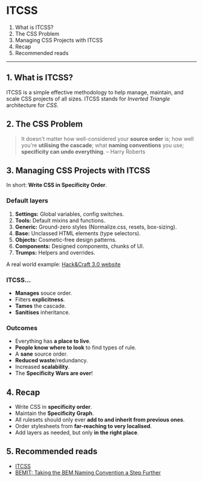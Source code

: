 # ITCSS

1. What is ITCSS?
2. The CSS Problem
3. Managing CSS Projects with ITCSS
4. Recap
5. Recommended reads

---

## 1. What is ITCSS?

ITCSS is a simple effective methodology to help manage, maintain, and scale CSS projects of all sizes. ITCSS stands for _Inverted Triangle_ architecture for _CSS_.

## 2. The CSS Problem

> It doesn't matter how well-considered your **source order** is; how well you're **utilising the cascade**; what **naming conventions** you use; **specificity can undo everything**.
> – Harry Roberts

## 3. Managing CSS Projects with ITCSS

In short: **Write CSS in Specificity Order**.

### Default layers

1. **Settings:** Global variables, config switches.
2. **Tools:** Default mixins and functions.
3. **Generic:** Ground-zero styles (Normalize.css, resets, box-sizing).
4. **Base:** Unclassed HTML elements (type selectors).
5. **Objects:** Cosmetic-free design patterns.
6. **Components:** Designed components, chunks of UI.
7. **Trumps:** Helpers and overrides.

A real world example: [Hack&Craft 3.0 website](https://github.com/HackandCraft/hnc3.0/blob/development/assets/css/main.scss)

### ITCSS…

- **Manages** souce order.
- Filters **explicitness**.
- **Tames** the cascade.
- **Sanitises** inheritance.

### Outcomes

- Everything has **a place to live**.
- **People know where to look** to find types of rule.
- A **sane** source order.
- **Reduced waste**/redundancy.
- Increased **scalability**.
- The **Specificity Wars are over**!

## 4. Recap

- Write CSS in **specificity order**.
- Maintain the **Specificity Graph**.
- All rulesets should only ever **add to and inherit from previous ones**.
- Order stylesheets from **far-reaching to very localised**.
- Add layers as needed, but only **in the right place**.

## 5. Recommended reads

- [ITCSS](https://speakerdeck.com/dafed/managing-css-projects-with-itcss)
- [BEMIT: Taking the BEM Naming Convention a Step Further](https://csswizardry.com/2015/08/bemit-taking-the-bem-naming-convention-a-step-further/)
